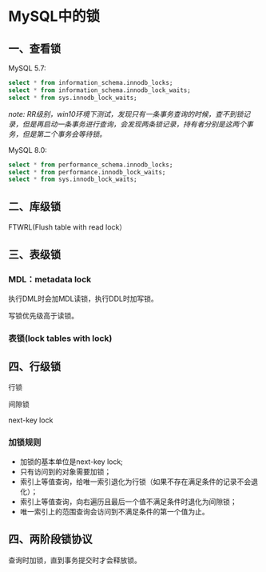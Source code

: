 # MySQL中的锁

## 一、查看锁

MySQL 5.7:

```sql
select * from information_schema.innodb_locks;
select * from information_schema.innodb_lock_waits;
select * from sys.innodb_lock_waits;
```

*note: RR级别，win10环境下测试，发现只有一条事务查询的时候，查不到锁记录，但是再启动一条事务进行查询，会发现两条锁记录，持有者分别是这两个事务，但是第二个事务会等待锁。*

MySQL 8.0:

```sql
select * from performance_schema.innodb_locks;
select * from performance.innodb_lock_waits;
select * from sys.innodb_lock_waits;
```



## 二、库级锁

FTWRL(Flush table with read lock）

## 三、表级锁

### MDL：metadata lock

执行DML时会加MDL读锁，执行DDL时加写锁。

写锁优先级高于读锁。

### 表锁(lock tables with lock)

## 四、行级锁

行锁

间隙锁

next-key lock

### 加锁规则

* 加锁的基本单位是next-key lock;
* 只有访问到的对象需要加锁；
* 索引上等值查询，给唯一索引退化为行锁（如果不存在满足条件的记录不会退化）；
* 索引上等值查询，向右遍历且最后一个值不满足条件时退化为间隙锁；
* 唯一索引上的范围查询会访问到不满足条件的第一个值为止。

## 四、两阶段锁协议

查询时加锁，直到事务提交时才会释放锁。